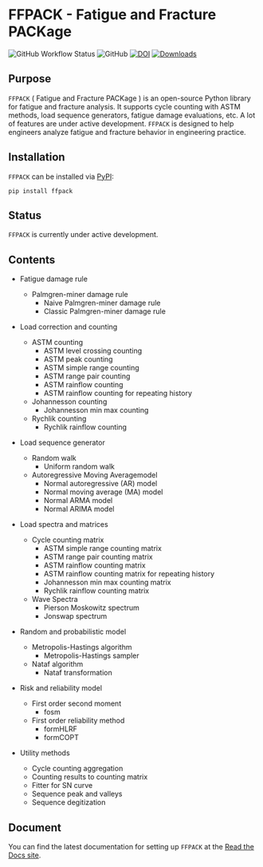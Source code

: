 # FFPACK - Fatigue and Fracture PACKage

![GitHub Workflow Status](https://img.shields.io/github/actions/workflow/status/dpzhuX/ffpack/python-package.yml?branch=main)
![GitHub](https://img.shields.io/github/license/dpzhuX/ffpack)
[![DOI](https://zenodo.org/badge/575208693.svg)](https://zenodo.org/badge/latestdoi/575208693)
[![Downloads](https://static.pepy.tech/badge/ffpack)](https://pepy.tech/project/ffpack)


## Purpose
`FFPACK` ( Fatigue and Fracture PACKage ) is an open-source Python library for fatigue and fracture analysis. It supports cycle counting with ASTM methods, load sequence generators, fatigue damage evaluations, etc. A lot of features are under active development. `FFPACK` is designed to help engineers analyze fatigue and fracture behavior in engineering practice.

## Installation

`FFPACK` can be installed via [PyPI](https://pypi.org/project/ffpack/):

```
pip install ffpack
```

## Status

`FFPACK` is currently under active development. 

## Contents

* Fatigue damage rule
    * Palmgren-miner damage rule
        * Naive Palmgren-miner damage rule
        * Classic Palmgren-miner damage rule

* Load correction and counting
    * ASTM counting
        * ASTM level crossing counting
        * ASTM peak counting
        * ASTM simple range counting
        * ASTM range pair counting
        * ASTM rainflow counting
        * ASTM rainflow counting for repeating history
    * Johannesson counting
        * Johannesson min max counting
    * Rychlik counting
        * Rychlik rainflow counting

* Load sequence generator
    * Random walk
        * Uniform random walk
    * Autoregressive Moving Averagemodel
        * Normal autoregressive (AR) model
        * Normal moving average (MA) model
        * Normal ARMA model
        * Normal ARIMA model

* Load spectra and matrices
    * Cycle counting matrix
        * ASTM simple range counting matrix
        * ASTM range pair counting matrix
        * ASTM rainflow counting matrix
        * ASTM rainflow counting matrix for repeating history
        * Johannesson min max counting matrix
        * Rychlik rainflow counting matrix
    * Wave Spectra
        * Pierson Moskowitz spectrum
        * Jonswap spectrum

* Random and probabilistic model
    * Metropolis-Hastings algorithm
        * Metropolis-Hastings sampler
    * Nataf algorithm
        * Nataf transformation

* Risk and reliability model
    * First order second moment
        * fosm
    * First order reliability method
        * formHLRF
        * formCOPT

* Utility methods
    * Cycle counting aggregation
    * Counting results to counting matrix
    * Fitter for SN curve
    * Sequence peak and valleys
    * Sequence degitization

## Document

You can find the latest documentation for setting up `FFPACK` at the [Read the Docs site](https://ffpack.readthedocs.io/en/latest/).
